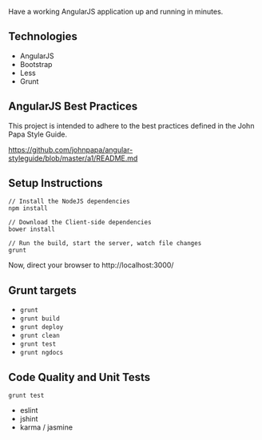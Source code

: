 Have a working AngularJS application up and running in minutes.


## Technologies

* AngularJS
* Bootstrap
* Less
* Grunt

## AngularJS Best Practices

This project is intended to adhere to the best practices defined in the John Papa Style Guide.

https://github.com/johnpapa/angular-styleguide/blob/master/a1/README.md

## Setup Instructions
```
// Install the NodeJS dependencies
npm install

// Download the Client-side dependencies
bower install

// Run the build, start the server, watch file changes
grunt
```

Now, direct your browser to http://localhost:3000/

## Grunt targets

* `grunt`
* `grunt build`
* `grunt deploy`
* `grunt clean`
* `grunt test`
* `grunt ngdocs`

## Code Quality and Unit Tests

`grunt test`

* eslint
* jshint
* karma / jasmine